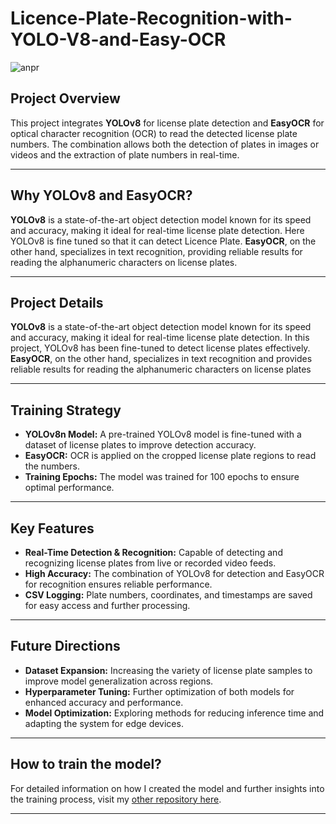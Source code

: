 # **Licence-Plate-Recognition-with-YOLO-V8-and-Easy-OCR**

![anpr](https://github.com/user-attachments/assets/da345073-d6cd-485c-b5dc-8c81cfd311b5)

## **Project Overview**  
This project integrates **YOLOv8** for license plate detection and **EasyOCR** for optical character recognition (OCR) to read the detected license plate numbers. The combination allows both the detection of plates in images or videos and the extraction of plate numbers in real-time.

---

## **Why YOLOv8 and EasyOCR?**  
**YOLOv8** is a state-of-the-art object detection model known for its speed and accuracy, making it ideal for real-time license plate detection. Here YOLOv8 is fine tuned so that it can detect Licence Plate. **EasyOCR**, on the other hand, specializes in text recognition, providing reliable results for reading the alphanumeric characters on license plates.

---

## **Project Details**  
**YOLOv8** is a state-of-the-art object detection model known for its speed and accuracy, making it ideal for real-time license plate detection. In this project, YOLOv8 has been fine-tuned to detect license plates effectively. **EasyOCR**, on the other hand, specializes in text recognition and provides reliable results for reading the alphanumeric characters on license plates

---

## **Training Strategy**  
- **YOLOv8n Model:** A pre-trained YOLOv8 model is fine-tuned with a dataset of license plates to improve detection accuracy.  
- **EasyOCR:** OCR is applied on the cropped license plate regions to read the numbers.  
- **Training Epochs:** The model was trained for 100 epochs to ensure optimal performance.

---

## **Key Features**  
- **Real-Time Detection & Recognition:** Capable of detecting and recognizing license plates from live or recorded video feeds.  
- **High Accuracy:** The combination of YOLOv8 for detection and EasyOCR for recognition ensures reliable performance.  
- **CSV Logging:** Plate numbers, coordinates, and timestamps are saved for easy access and further processing.  

---

## **Future Directions**  
- **Dataset Expansion:** Increasing the variety of license plate samples to improve model generalization across regions.  
- **Hyperparameter Tuning:** Further optimization of both models for enhanced accuracy and performance.  
- **Model Optimization:** Exploring methods for reducing inference time and adapting the system for edge devices.  

---
## **How to train the model?**  
For detailed information on how I created the model and further insights into the training process, visit my [other repository here](https://github.com/Sourudra/Fine-tuning-YOLOv8-for-Licence-Plate-Detection).


---

